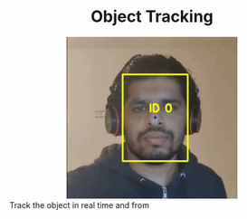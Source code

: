 <h1 align="center">
	Object Tracking
</h1>

<div align="center">
	<img src="https://github.com/Manojkl/object-tracking/blob/main/code/track.gif" width="60%" height="60%">
</div>
Track the object in real time and from 
